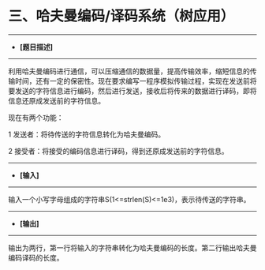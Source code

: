 三、哈夫曼编码/译码系统（树应用）
=============================

----------------

- __[题目描述]__

----------------

利用哈夫曼编码进行通信，可以压缩通信的数据量，提高传输效率，缩短信息的传输时间，还有一定的保密性。现在要求编写一程序模拟传输过程，实现在发送前将要发送的字符信息进行编码，然后进行发送，接收后将传来的数据进行译码，即将信息还原成发送前的字符信息。

现在有两个功能：

1 发送者：将待传送的字符信息转化为哈夫曼编码。

2 接受者：将接受的编码信息进行译码，得到还原成发送前的字符信息。

----------------

- __[输入]__

----------------

输入一个小写字母组成的字符串S(1<=strlen(S)<=1e3)，表示待传送的字符串。

----------------

- __[输出]__

----------------

输出为两行，第一行将输入的字符串转化为哈夫曼编码的长度。第二行输出哈夫曼编码译码的长度。
